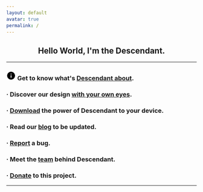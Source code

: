 ```yaml
---
layout: default
avatar: true
permalink: /
---
```

<h2 align="center">Hello World, I'm the Descendant.</h2>

<hr>

### <img src="/assets/img/icons/info.png" style="width: 5%"> Get to know what's [Descendant about](https://descendant.github.io/about/).

### · Discover our design [with your own eyes](https://descendant.github.io/404).

### · [Download](https://descendant.github.io/downloads) the power of Descendant to your device.

### · Read our [blog](https://descendant.github.io/blog/) to be updated.

### · [Report](https://github.com/Descendant/bug_tracker/issues/new?template=bug_report.md) a bug.

### · Meet the [team](https://descendant.github.io/404) behind Descendant.

### · [Donate](https://descendant.github.io/donations) to this project.


---


